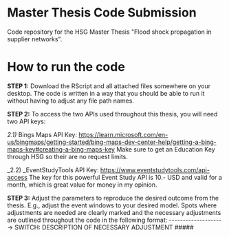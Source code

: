 # Master Thesis Code Submission
Code repository for the HSG Master Thesis "Flood shock propagation in supplier networks".

# How to run the code
**STEP 1:** Download the RScript and all attached files somewhere on your desktop. The code is written in a way that you should be able to run it without having to adjust any file path names.

**STEP 2:** To access the two APIs used throughout this thesis, you will need two API keys:

_2.1)_ Bings Maps API Key: https://learn.microsoft.com/en-us/bingmaps/getting-started/bing-maps-dev-center-help/getting-a-bing-maps-key#creating-a-bing-maps-key Make sure to get an Education Key through HSG so their are no request limits.

_2.2) _EventStudyTools API Key: https://www.eventstudytools.com/api-access The key for this powerful Event Study API is 10.- USD and valid for a month, which is great value for money in my opinion.

**STEP 3:** Adjust the parameters to reproduce the desired outcome from the thesis. E.g., adjust the event windows to your desired model. Spots where adjustments are needed are clearly marked and the necessary adjustments are outlined throughout the code in the following format:
--------------------> SWITCH: DESCRIPTION OF NECESSARY ADJUSTMENT #####
